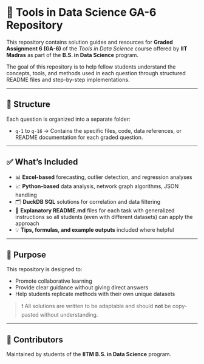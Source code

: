 
# 📘 Tools in Data Science GA-6 Repository

This repository contains solution guides and resources for **Graded Assignment 6 (GA-6)** of the *Tools in Data Science* course offered by **IIT Madras** as part of the **B.S. in Data Science** program.

The goal of this repository is to help fellow students understand the concepts, tools, and methods used in each question through structured README files and step-by-step implementations.

---

## 📂 Structure

Each question is organized into a separate folder:

- `q-1` to `q-16` → Contains the specific files, code, data references, or README documentation for each graded question.

---

## ✅ What’s Included

- 📊 **Excel-based** forecasting, outlier detection, and regression analyses
- 📈 **Python-based** data analysis, network graph algorithms, JSON handling
- 🗂 **DuckDB SQL** solutions for correlation and data filtering
- 🧠 **Explanatory README.md** files for each task with generalized instructions so all students (even with different datasets) can apply the approach
- 💡 **Tips, formulas, and example outputs** included where helpful

---

## 🎯 Purpose

This repository is designed to:

- Promote collaborative learning
- Provide clear guidance without giving direct answers
- Help students replicate methods with their own unique datasets

> ❗ All solutions are written to be adaptable and should **not** be copy-pasted without understanding.

---

## 👥 Contributors

Maintained by students of the **IITM B.S. in Data Science** program.
